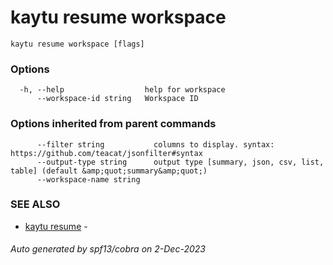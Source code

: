 # kaytu resume workspace



```
kaytu resume workspace [flags]
```

### Options

```
  -h, --help                  help for workspace
      --workspace-id string   Workspace ID
```

### Options inherited from parent commands

```
      --filter string           columns to display. syntax: https://github.com/teacat/jsonfilter#syntax
      --output-type string      output type [summary, json, csv, list, table] (default &amp;quot;summary&amp;quot;)
      --workspace-name string   
```

### SEE ALSO

* [kaytu resume](kaytu_resume)	 - 

###### Auto generated by spf13/cobra on 2-Dec-2023
